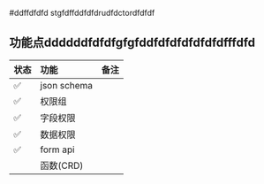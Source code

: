 #ddffdfdfd stgfdffddfdfdrudfdctordfdfdf
## 功能点ddddddfdfdfgfgfddfdfdfdfdfdfdfffdfd
| 状态   | 功能  | 备注 |
|  :----  | :----  |:---- 
| ✅   |json schema  | |
| ✅   |权限组  | |
| ✅   |字段权限  | |
| ✅   |数据权限  | |
| ✅   |form api  | |
|   |函数(CRD)  | |
